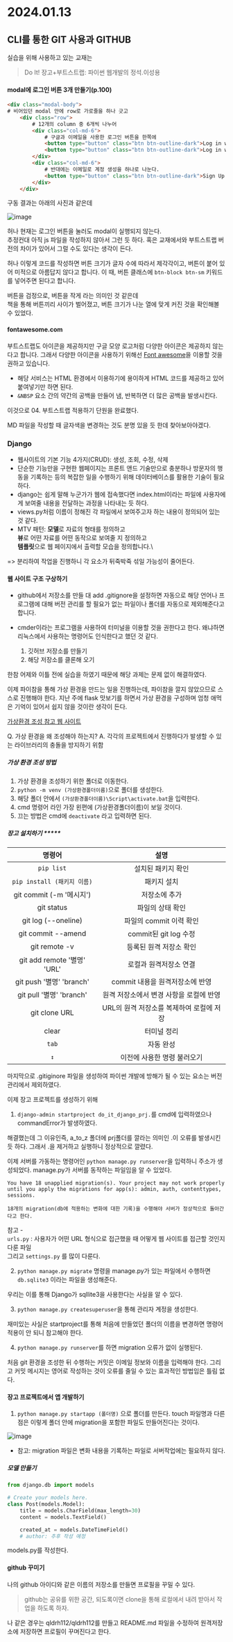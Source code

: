 # 2024.01.13

## CLI를 통한 GIT 사용과 GITHUB

실습을 위해 사용하고 있는 교재는 
> Do It! 장고+부트스트랩: 파이썬 웹개발의 정석.이성용

#### modal에 로그인 버튼 3개 만들기(p.100) ####

``` html
<div class="modal-body">
# 비어있던 modal 안에 row로 가로줄을 하나 긋고
    <div class="row">
        # 12개의 column 중 6개씩 나누어
        <div class="col-md-6">
            # 구글과 이메일을 사용한 로그인 버튼을 한쪽에
            <button type="button" class="btn btn-outline-dark">Log in with Google</button>
            <button type="button" class="btn btn-outline-dark">Log in with E-mail</button>
        </div>
        <div class="col-md-6">
            # 반대에는 이메일로 계정 생성을 하나로 나눈다.
            <button type="button" class="btn btn-outline-dark">Sign Up with E-mail</button>
        </div>
    </div>
```

구동 결과는 아래의 사진과 같은데 

![image](https://github.com/qldrh112/TIL/assets/69291489/a60ab6a2-fc7c-4a2a-9573-dc4abdb2ef46)

허나 현재는 로그인 버튼을 눌러도 modal이 실행되지 않는다.\
추정컨대 아직 js 파일을 작성하지 않아서 그런 듯 하다.
혹은 교재에서와 부트스트랩 버전의 차이가 있어서 그럴 수도 있다는 생각이 든다.

허나 이렇게 코드를 작성하면 버튼 크기가 글자 수에 따라서 제각각이고, 버튼이 붙어 있어 미적으로 아름답지 않다고 합니다.
이 때, 버튼 클래스에 `btn-block btn-sm` 키워드를 넣어주면 된다고 합니다.

버튼을 검정으로, 버튼을 작게 라는 의미인 것 같은데\
책을 통해 버튼끼리 사이가 벌어졌고, 버튼 크기가 나눈 열에 맞게 커진 것을 확인해볼 수 있었다.

#### fontawesome.com ####
부트스트랩도 아이콘을 제공하지만 구글 모양 로고처럼 다양한 아이콘은 제공하지 않는다고 합니다.
그래서 다양한 아이콘을 사용하기 위해선 [Font awesome](fontawesome.com)을 이용할 것을 권하고 있습니다.

- 해당 서비스는 HTML 환경에서 이용하기에 용이하게 HTML 코드를 제공하고 있어 붙여넣기만 하면 된다.
- `&NBSP` 요소 간의 약간의 공백을 만들어 냄, 반복하면 더 많은 공백을 발생시킨다.

이것으로 04. 부트스트랩 적용하기 단원을 완료했다.

MD 파일을 작성할 때 글자색을 변경하는 것도 분명 있을 듯 한데 찾아보아야겠다.




### Django
- 웹사이트의 기본 기능 4가지(CRUD): 생성, 조회, 수정, 삭제
- 단순한 기능만을 구현한 웹페이지는 프론트 앤드 기술만으로 충분하나 방문자의 행동을 기록하는 등의 복잡한 일을 수행하기 위해 데이터베이스를 활용한 기술이 필요하다.
- django는 쉽게 말해 누군가가 웹에 접속했다면 index.html이라는 파일에 사용자에게 보여줄 내용을 전달하는 과정을 나타내는 듯 하다.
- views.py처럼 이름이 정해진 각 파일에서 보여주고자 하는 내용이 정의되어 있는 것 같다.
- MTV 패턴: **모델**로 자료의 형태를 정의하고\
            **뷰**로 어떤 자료를 어떤 동작으로 보여줄 지 정의하고\
            **템플릿**으로 웹 페이지에서 출력할 모습을 정의합니다.\

=> 분리하여 작업을 진행하니 각 요소가 뒤죽박죽 섞일 가능성이 줄어든다.

#### 웹 사이트 구조 구상하기 ####
- github에서 저장소를 만들 대 add .gitignore을 설정하면 자동으로 해당 언어나 프로그램에 대해 버전 관리를 할 필요가 없는 파일이나 폴더를 자동으로 제외해준다고 합니다.
- cmder이라는 프로그램을 사용하여 터미널을 이용할 것을 권한다고 한다. 왜냐하면 리눅스에서 사용하는 명령어도 인식한다고 했던 것 같다.

    1. 깃허브 저장소를 만들기
    2. 해당 저장소를 클론해 오기

한참 어제와 이틀 전에 실습을 하였기 때문에 해당 과제는 문제 없이 해결하였다.

이제 파이참을 통해 가상 환경을 만드는 일을 진행하는데, 파이참을 깔지 않았으므로 스스로 진행해야 한다. 지난 주에 flask 맛보기를 하면서 가상 환경을 구성하며 엄청 애먹은 기억이 있어서 쉽지 않을 것이란 생각이 든다.

[가상환경 조성 참고 웹 사이트](https://hleecaster.com/python-venv/)

Q. 가상 환경을 왜 조성해야 하는지?
A. 각각의 프로젝트에서 진행하다가 발생할 수 있는 라이브러리의 충돌을 방지하기 위함

##### 가상 환경 조성 방법 #####
1. 가상 환경을 조성하기 위한 폴더로 이동한다.
2. `python -m venv (가상환경폴더이름)`으로 폴더를 생성한다.
3. 해당 폴더 안에서 `(가상환경폴더이름)\Script\activate.bat`을 입력한다.
4. cmd 명령어 라인 가장 왼편에 (가상환경폴더이름)이 보일 것이다.
5. 끄는 방법은 cmd에 `deactivate` 라고 입력하면 된다.

##### 장고 설치하기 *****
|**명령어**|**설명**|
|:------:|:---:|
|`pip list`|설치된 패키지 확인|
|`pip install (패키지 이름)`|패키지 설치|
|git commit (-m '메시지')|저장소에 추가|
|git status|파일의 상태 확인|
|git log (--oneline)|파일의 commit 이력 확인|
|git commit --amend|commit된 git log 수정|
|git remote -v|등록된 원격 저장소 확인|
|git add remote '별명' 'URL'|로컬과 원격저장소 연결|
|git push '별명' 'branch'|commit 내용을 원격저장소에 반영|
|git pull '별명' 'branch'|원격 저장소에서 변경 사항을 로컬에 반영|
|git clone URL|URL의 원격 저장소를 복제하여 로컬에 저장|
|clear|터미널 정리|
|`tab`|자동 완성|
|`↕`|이전에 사용한 명령 불러오기|

마지막으로 .gitiginore 파일을 생성하여 파이썬 개발에 방해가 될 수 있는 요소는 버전 관리에서 제외하였다.

이제 장고 프로젝트를 생성하기 위해
1. `django-admin startproject do_it_django_prj.`를 cmd에 입력하였으나 commandError가 발생하였다.

해결했는데 그 이유인즉, a_to_z 폴더에 prj폴더를 깔라는 의미인 .이 오류를 발생시킨 듯 하다. 그래서 .을 제거하고 실행하니 정상적으로 깔렸다.

이제 서버를 가동하는 명령어인 `python manage.py runserver`을 입력하니 주소가 생성되었다.
manage.py가 서버를 동작하는 파일임을 알 수 있었다.
```
You have 18 unapplied migration(s). Your project may not work properly until you apply the migrations for app(s): admin, auth, contenttypes, sessions.

18개의 migration(db에 적용하는 변화에 대한 기록)을 수행해야 서버가 정상적으로 돌아간다고 한다.
```
참고 -   
`urls.py` : 사용자가 어떤 URL 형식으로 접근했을 때 어떻게 웹 사이트를 접근할 것인지 다룬 파일 \
그리고 `settings.py` 를 많이 다룬다.

2. `python manage.py migrate` 명령을 manage.py가 있는 파일에서 수행하면 `db.sqlite3` 이라는 파일을 생성해준다. 

우리는 이를 통해 Django가 sqllite3을 사용한다는 사실을 알 수 있다.

3. `python manage.py createsuperuser`을 통해 관리자 계정을 생성한다.

재미있는 사실은 startproject를 통해 처음에 만들었던 폴더의 이름을 변경하면 명령어 적용이 안 되니 참고해야 한다.

4. `python manage.py runserver`를 하면 migration 오류가 없이 실행된다.

처음 git 환경을 조성한 뒤 수행하는 커밋은 이메일 정보와 이름을 입력해야 한다.
그리고 커밋 메시지는 영어로 작성하는 것이 오류를 줄일 수 있는 효과적인 방법임은 틀림 없다.

#### 장고 프로젝트에서 앱 개발하기 ####
  1. `python manage.py startapp (폴더명)` 으로 폴더를 만든다.
touch 파일명과 다른 점은 이렇게 폴더 안에 migration을 포함한 파일도 만들어진다는 것이다.

![image](https://github.com/qldrh112/do_it_django_a_to_z/assets/69291489/f64d9f8f-0cfa-4660-bbf8-6586767ef630)

- 참고: migration 파일은 변화 내용을 기록하는 파일로 서버작업에는 필요하지 않다.

##### 모델 만들기
``` python
from django.db import models

# Create your models here.
class Post(models.Model):
    title = models.CharField(max_length=30)
    content = models.TextField()

    created_at = models.DateTimeField()
    # author: 추후 작성 예정
```
models.py를 작성한다.






#### github 꾸미기 ####
나의 github 아이디와 같은 이름의 저장소를 만들면 프로필을 꾸밀 수 있다.
> github는 공유를 위한 공간, 되도록이면 clone을 통해 로컬에서 내려 받아서 작업을 하도록 하자.

나 같은 경우는 qldrh112/qldrh112를 만들고 README.md 파일을 수정하여 원격저장소에 저장하면 프로필이 꾸며진다고 한다.

